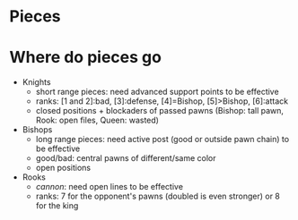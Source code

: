 Pieces
======

# Where do pieces go
* Knights
    * short range pieces: need advanced support points to be effective
    * ranks: [1 and 2]:bad, [3]:defense, [4]=Bishop, [5]>Bishop, [6]:attack
    * closed positions + blockaders of passed pawns (Bishop: tall pawn, Rook: open files, Queen: wasted)
 * Bishops
    * long range pieces: need active post (good or outside pawn chain) to be effective
    * good/bad: central pawns of different/same color
    * open positions
 * Rooks
    * _cannon_: need open lines to be effective
    * ranks: 7 for the opponent's pawns (doubled is even stronger) or 8 for the king

    
